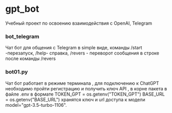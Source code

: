 # gpt_bot
Учебный проект по освоению взаимодействия с OpenAI, Telegram
### bot_telegram
Чат бот для общения с Telegram в simple виде,
команды /start -перезапуск, /help- справка, /revers - переворот сообщения в строке после команды /revers

### bot01.py 
Чат бот работает в режиме терминала , для подключению к ChatGPT  необходимо пройти регистрацию
и получить ключ API , в корне пакета в файле .env в формате TOKEN_GPT = os.getenv("TOKEN_GPT")
BASE_URL = os.getenv("BASE_URL") хранятся ключ и url доступа к модели  model="gpt-3.5-turbo-1106".
